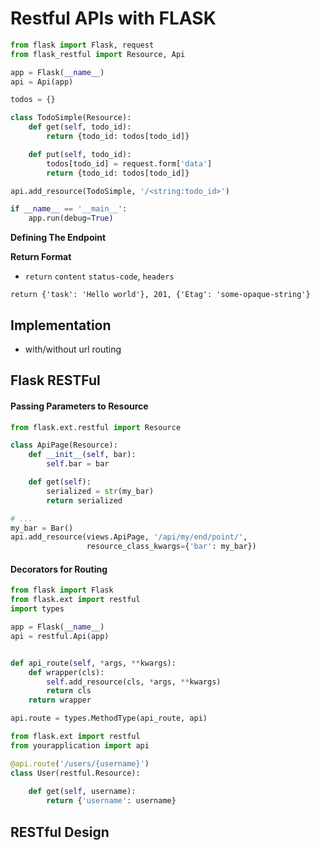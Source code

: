 # Restful APIs with FLASK




```python
from flask import Flask, request
from flask_restful import Resource, Api

app = Flask(__name__)
api = Api(app)

todos = {}

class TodoSimple(Resource):
    def get(self, todo_id):
        return {todo_id: todos[todo_id]}

    def put(self, todo_id):
        todos[todo_id] = request.form['data']
        return {todo_id: todos[todo_id]}

api.add_resource(TodoSimple, '/<string:todo_id>')

if __name__ == '__main__':
    app.run(debug=True)
```


**Defining The Endpoint**





**Return Format**

- `return` `content` `status-code`, `headers`

`return {'task': 'Hello world'}, 201, {'Etag': 'some-opaque-string'}`

## Implementation


- with/without url routing


## Flask RESTFul

#### Passing Parameters to Resource

```python
from flask.ext.restful import Resource

class ApiPage(Resource):
    def __init__(self, bar):
        self.bar = bar

    def get(self):
        serialized = str(my_bar)
        return serialized
```

```python
# ...
my_bar = Bar()
api.add_resource(views.ApiPage, '/api/my/end/point/',
                 resource_class_kwargs={'bar': my_bar})
```


#### Decorators for Routing

```python
from flask import Flask
from flask.ext import restful
import types

app = Flask(__name__) 
api = restful.Api(app)


def api_route(self, *args, **kwargs):
    def wrapper(cls):
        self.add_resource(cls, *args, **kwargs)
        return cls
    return wrapper

api.route = types.MethodType(api_route, api)
```

```python
from flask.ext import restful
from yourapplication import api

@api.route('/users/{username}')
class User(restful.Resource):
   
    def get(self, username):
        return {'username': username}
```


## RESTful Design


